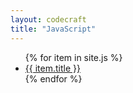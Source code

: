 ```yaml
---
layout: codecraft
title: "JavaScript"
---
```


<ul>
{% for item in site.js %}
     <li><a href="https://lucianofedericopereira.github.io/articles{{ item.url }}">{{ item.title }}</a></li>
{% endfor %}
</ul>

